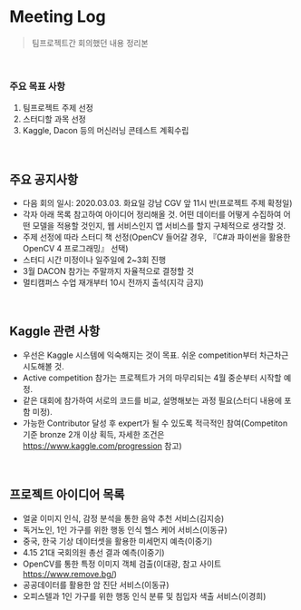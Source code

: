 # Meeting Log

> 팀프로젝트간 회의했던 내용 정리본

<br>

### 주요 목표 사항

1. 팀프로젝트 주제 선정
2. 스터디할 과목 선정
3. Kaggle, Dacon 등의 머신러닝 콘테스트 계획수립

<br>

## 주요 공지사항

- 다음 회의 일시: 2020.03.03. 화요일 강남 CGV 앞 11시 반(프로젝트 주제 확정일)
- 각자 아래 목록 참고하여 아이디어 정리해올 것. 어떤 데이터를 어떻게 수집하여 어떤 모델을 적용할 것인지, 웹 서비스인지 앱 서비스를 할지 구체적으로 생각할 것.
- 주제 선정에 따라 스터디 책 선정(OpenCV 들어갈 경우, 『C#과 파이썬을 활용한 OpenCV 4 프로그래밍』 선택)
- 스터디 시간 미정이나 일주일에 2~3회 진행
- 3월 DACON 참가는 주말까지 자율적으로 결정할 것
- 멀티캠퍼스 수업 재개부터 10시 전까지 출석(지각 금지)

<br>

## Kaggle 관련 사항

- 우선은 Kaggle 시스템에 익숙해지는 것이 목표. 쉬운 competition부터 차근차근 시도해볼 것.
- Active competition 참가는 프로젝트가 거의 마무리되는 4월 중순부터 시작할 예정.
- 같은 대회에 참가하여 서로의 코드를 비교, 설명해보는 과정 필요(스터디 내용에 포함 미정).
- 가능한 Contributor 달성 후 expert가 될 수 있도록 적극적인 참여(Competiton 기준 bronze 2개 이상 획득, 자세한 조건은 https://www.kaggle.com/progression 참고)

<br>

## 프로젝트 아이디어 목록

- 얼굴 이미지 인식, 감정 분석을 통한 음악 추천 서비스(김지승)
- 독거노인, 1인 가구를 위한 행동 인식 헬스 케어 서비스(이동규)
- 중국, 한국 기상 데이터셋을 활용한 미세먼지 예측(이중기)
- 4.15 21대 국회의원 총선 결과 예측(이중기)
- OpenCV를 통한 특정 이미지 객체 검출(이대광, 참고 사이트 https://www.remove.bg/)
- 공공데이터를 활용한 암 진단 서비스(이동규)
- 오피스텔과 1인 가구를 위한 행동 인식 분류 및 침입자 색출 서비스(이경희)